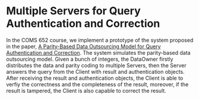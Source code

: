 # Multiple Servers for Query Authentication and Correction

In the COMS 652 course, we implement a prototype of the system proposed in the paper, [A Parity-Based Data Outsourcing Model for Query Authentication and Correction](http://ieeexplore.ieee.org/document/7536538/). The system simulates the parity-based data outsourcing model. Given a bunch of integers, the DataOwner firstly distributes the data and parity coding to multiple Servers, then the Server answers the query from the Client with result and authentication objects. After receiving the result and authentication objects, the Client is able to verfiy the correctness and the completeness of the result, moreover, if the result is tampered, the Client is also capable to correct the result. 
